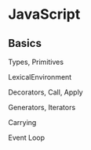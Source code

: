 # JavaScript

## Basics

Types, Primitives

LexicalEnvironment

Decorators, Call, Apply

Generators, Iterators

Carrying

Event Loop
